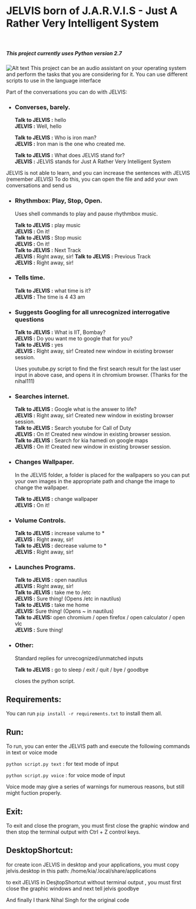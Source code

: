 # JELVIS born of J.A.R.V.I.S - Just A Rather Very Intelligent System
<br>

##### This project currently uses Python version 2.7

![Alt text](https://raw.githubusercontent.com/kiahamedi/JELVIS/master/wallpapers/jelviis.png "Optional title")
This project can be an audio assistant on your operating system and perform the tasks that you are considering for it.
You can use different scripts to use in the language interface

Part of the conversations you can do with JELVIS:
- ### Converses, barely.

    **Talk to JELVIS :** hello<br>
    **JELVIS :** Well, hello

    **Talk to JELVIS :** Who is iron man?<br>
    **JELVIS :** Iron man is the one who created me.

    **Talk to JELVIS :** What does JELVIS stand for?<br>
    **JELVIS :** JELVIS stands for Just A Rather Very Intelligent System

JELVIS is not able to learn, and you can increase the sentences with JELVIS (remember JELVIS)
To do this, you can open the file and add your own conversations and send us

- ### Rhythmbox: Play, Stop, Open.

    Uses shell commands to play and pause rhythmbox music.

    **Talk to JELVIS :** play music<br>
    **JELVIS :** On it!<br>
    **Talk to JELVIS :** Stop music<br>
    **JELVIS :** On it!<br>
    **Talk to JELVIS :** Next Track<br>
    **JELVIS :** Right away, sir!
    **Talk to JELVIS :** Previous Track<br>
    **JELVIS :** Right away, sir!

- ### Tells time.
    
    **Talk to JELVIS :** what time is it?<br>
    **JELVIS :** The time is 4 43 am


- ### Suggests Googling for all unrecognized interrogative questions

    **Talk to JELVIS :** What is IIT, Bombay?<br>
    **JELVIS :** Do you want me to google that for you?<br>
    **Talk to JELVIS :** yes<br>
    **JELVIS :** Right away, sir!  Created new window in existing browser session.


    Uses youtube.py script to find the first search result for the last user input in above case, and opens it in chromium browser. (Thanks for the nihal111)

- ### Searches internet.

    **Talk to JELVIS :** Google what is the answer to life?<br>
    **JELVIS :** Right away, sir!  Created new window in existing browser session.<br>
    **Talk to JELVIS :** Search youtube for Call of Duty<br>
    **JELVIS :** On it!  Created new window in existing browser session.<br>
    **Talk to JELVIS :** Search for kia hamedi on google maps<br>
    **JELVIS :** On it!  Created new window in existing browser session.

- ### Changes Wallpaper.

    In the JELVIS folder, a folder is placed for the wallpapers so you can put your own images in the appropriate path and change the image to change the wallpaper.

    **Talk to JELVIS :** change wallpaper<br>
    **JELVIS :** On it!
- ### Volume Controls.
    **Talk to JELVIS :** increase valume to *<br>
    **JELVIS :** Right away, sir!<br>
    **Talk to JELVIS :** decrease valume to *<br>
    **JELVIS :** Right away, sir!<br>
- ### Launches Programs.
    
    **Talk to JELVIS :** open nautilus<br>
    **JELVIS :** Right away, sir!<br>
    **Talk to JELVIS :** take me to /etc<br>
    **JELVIS :** Sure thing! (Opens /etc in nautilus)<br>
    **Talk to JELVIS :** take me home<br>
    **JELVIS:** Sure thing! (Opens ~ in nautilus)<br>
    **Talk to JELVIS:** open chromium / open firefox / open calculator / open vlc<br>
    **JELVIS :** Sure thing!


- ### Other:
    
    Standard replies for unrecognized/unmatched inputs

    **Talk to JELVIS :** go to sleep / exit / quit / bye / goodbye

    closes the python script.

## Requirements:

You can run `pip install -r requirements.txt` to install them all.



## Run:

To run, you can enter the JELVIS path and execute the following commands in text or voice mode

`python script.py text` : for text mode of input

`python script.py voice` : for voice mode of input

Voice mode may give a series of warnings for numerous reasons, but still might fuction properly.

## Exit:

To exit and close the program, you must first close the graphic window and then stop the terminal output with Ctrl + Z control keys.

## DesktopShortcut:

for create icon JELVIS in desktop and your applications, you must copy jelvis.desktop in this path: /home/kia/.local/share/applications

to exit JELVIS in DesjtopShortcut without terminal output , you must first close the graphic windows and next tell jelvis goodbye

And finally I thank Nihal Singh for the original code

